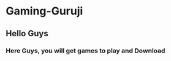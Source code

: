 <h1> Gaming-Guruji </h1>
<h2> Hello Guys </h2>
<h3>  Here Guys, you will get games to play and Download </h3>
